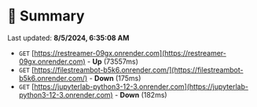 # 📖 Summary
Last updated: **8/5/2024, 6:35:08 AM**

- `GET` [https://restreamer-09gx.onrender.com](https://restreamer-09gx.onrender.com) - **Up** (73557ms)
- `GET` [https://filestreambot-b5k6.onrender.com/](https://filestreambot-b5k6.onrender.com/) - **Down** (175ms)
- `GET` [https://jupyterlab-python3-12-3.onrender.com](https://jupyterlab-python3-12-3.onrender.com) - **Down** (182ms)
